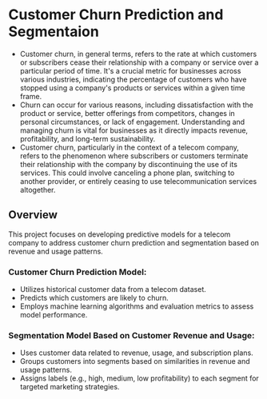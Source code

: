 # Customer Churn Prediction and Segmentaion 

*  Customer churn, in general terms, refers to the rate at which customers or subscribers cease their relationship with a company or service over a particular period of time. It's a crucial metric for businesses across various industries, indicating the percentage of customers who have stopped using a company's products or services within a given time frame.
*  Churn can occur for various reasons, including dissatisfaction with the product or service, better offerings from competitors, changes in personal circumstances, or lack of engagement. Understanding and managing churn is vital for businesses as it directly impacts revenue, profitability, and long-term sustainability.
*  Customer churn, particularly in the context of a telecom company, refers to the phenomenon where subscribers or customers terminate their relationship with the company by discontinuing the use of its services. This could involve canceling a phone plan, switching to another provider, or entirely ceasing to use telecommunication services altogether.

## Overview

This project focuses on developing predictive models for a telecom company to address customer churn prediction and segmentation based on revenue and usage patterns.

### Customer Churn Prediction Model:

- Utilizes historical customer data from a telecom dataset.
- Predicts which customers are likely to churn.
- Employs machine learning algorithms and evaluation metrics to assess model performance.

### Segmentation Model Based on Customer Revenue and Usage:

- Uses customer data related to revenue, usage, and subscription plans.
- Groups customers into segments based on similarities in revenue and usage patterns.
- Assigns labels (e.g., high, medium, low profitability) to each segment for targeted marketing strategies.

